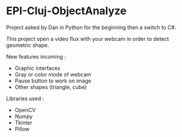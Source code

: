 # EPI-Cluj-ObjectAnalyze
Project asked by Dan in Python for the beginning then a switch to C#.

This project open a video flux with your webcam in order to detect geometric shape.

New features incoming :
- Graphic interfaces
- Gray or color mode of webcam
- Pause button to work on image
- Other shapes (triangle, cube)

Libraries used :
- OpenCV
- Numpy
- Tkinter
- Pillow
